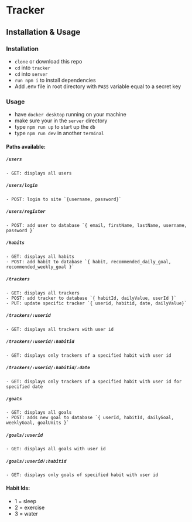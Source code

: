 # Tracker

## Installation & Usage

### Installation
- `clone` or download this repo
- `cd` into `tracker`
- `cd` into `server`
- `run npm i` to install dependencies
- Add .env file in root directory with `PASS` variable equal to a secret key

### Usage
- have `docker desktop` running on your machine
- make sure your in the `server` directory
- type `npm run up` to start up the `db`
- type `npm run dev` in another `terminal` 

#### Paths available:

##### `/users`
    - GET: displays all users
##### `/users/login`    
    - POST: login to site `{username, password}`
##### `/users/register`  
    - POST: add user to database `{ email, firstName, lastName, username, password }`

##### `/habits`
    - GET: displays all habits
    - POST: add habit to database `{ habit, recommended_daily_goal, recommended_weekly_goal }`

##### `/trackers`
    - GET: displays all trackers
    - POST: add tracker to database `{ habitId, dailyValue, userId }`
    - PUT: update specific tracker `{ userid, habitid, date, dailyValue}`
##### `/trackers/:userid`
    - GET: displays all trackers with user id
##### `/trackers/:userid/:habitid`
    - GET: displays only trackers of a specified habit with user id
##### `/trackers/:userid/:habitid/:date`
    - GET: displays only trackers of a specified habit with user id for specified date


##### `/goals`
    - GET: displays all goals
    - POST: adds new goal to database `{ userId, habitId, dailyGoal, weeklyGoal, goalUnits }`
##### `/goals/:userid`
    - GET: displays all goals with user id
##### `/goals/:userid/:habitid`
    - GET: displays only goals of specified habit with user id  


#### Habit Ids:
- 1 = sleep
- 2 = exercise
- 3 = water